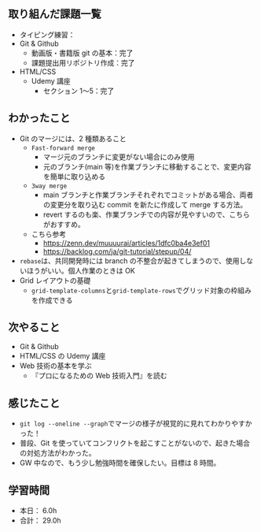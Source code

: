 ## 取り組んだ課題一覧

- タイピング練習：
- Git & Github
  - 動画版・書籍版 git の基本：完了
  - 課題提出用リポジトリ作成：完了
- HTML/CSS
  - Udemy 講座
    - セクション 1〜5：完了

## わかったこと

- Git のマージには、2 種類あること
  - `Fast-forward merge`
    - マージ元のブランチに変更がない場合にのみ使用
    - 元のブランチ(main 等)を作業ブランチに移動することで、変更内容を簡単に取り込める
  - `3way merge`
    - main ブランチと作業ブランチそれぞれでコミットがある場合、両者の変更分を取り込む commit を新たに作成して merge する方法。
    - revert するのも楽、作業ブランチでの内容が見やすいので、こちらがおすすめ。
  - こちら参考
    - https://zenn.dev/muuuurai/articles/1dfc0ba4e3ef01
    - https://backlog.com/ja/git-tutorial/stepup/04/
- `rebase`は、共同開発時には branch の不整合が起きてしまうので、使用しないほうがいい。個人作業のときは OK
- Grid レイアウトの基礎
  - `grid-template-columns`と`grid-template-rows`でグリッド対象の枠組みを作成できる

## 次やること

- Git & Github
- HTML/CSS の Udemy 講座
- Web 技術の基本を学ぶ
  - 『プロになるための Web 技術入門』を読む

## 感じたこと

- `git log --oneline --graph`でマージの様子が視覚的に見れてわかりやすかった！
- 普段、Git を使っていてコンフリクトを起こすことがないので、起きた場合の対処方法がわかった。
- GW 中なので、もう少し勉強時間を確保したい。目標は 8 時間。

## 学習時間

- 本日： 6.0h
- 合計： 29.0h
